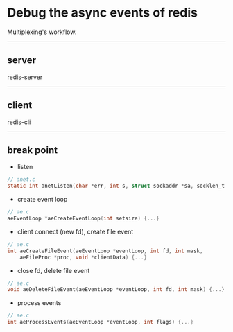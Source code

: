 # Debug the async events of redis

Multiplexing's workflow.

---

## server

redis-server

---

## client

redis-cli

---

## break point

* listen

```c
// anet.c
static int anetListen(char *err, int s, struct sockaddr *sa, socklen_t len, int backlog) {...}
```

* create event loop

```c
// ae.c
aeEventLoop *aeCreateEventLoop(int setsize) {...}
```

* client connect (new fd), create file event

```c
// ae.c
int aeCreateFileEvent(aeEventLoop *eventLoop, int fd, int mask,
    aeFileProc *proc, void *clientData) {...}
```

* close fd, delete file event

```c
// ae.c
void aeDeleteFileEvent(aeEventLoop *eventLoop, int fd, int mask) {...}
```

* process events

```c
// ae.c
int aeProcessEvents(aeEventLoop *eventLoop, int flags) {...}
```
